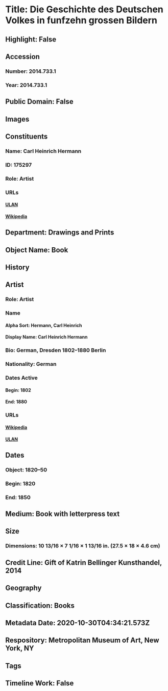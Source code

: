 # Title: Die Geschichte des Deutschen Volkes in funfzehn grossen Bildern
## Highlight: False
## Accession
### Number: 2014.733.1
### Year: 2014.733.1
## Public Domain: False
## Images
## Constituents
### Name: Carl Heinrich Hermann
### ID: 175297
### Role: Artist
### URLs
#### [ULAN](http://vocab.getty.edu/page/ulan/500003491)
#### [Wikipedia](https://www.wikidata.org/wiki/Q1038667)
## Department: Drawings and Prints
## Object Name: Book
## History
## Artist
### Role: Artist
### Name
#### Alpha Sort: Hermann, Carl Heinrich
#### Display Name: Carl Heinrich Hermann
### Bio: German, Dresden 1802–1880 Berlin
### Nationality: German
### Dates Active
#### Begin: 1802
#### End: 1880
### URLs
#### [Wikipedia](https://www.wikidata.org/wiki/Q1038667)
#### [ULAN](http://vocab.getty.edu/page/ulan/500003491)
## Dates
### Object: 1820–50
### Begin: 1820
### End: 1850
## Medium: Book with letterpress text
## Size
### Dimensions: 10 13/16 × 7 1/16 × 1 13/16 in. (27.5 × 18 × 4.6 cm)
## Credit Line: Gift of Katrin Bellinger Kunsthandel, 2014
## Geography
## Classification: Books
## Metadata Date: 2020-10-30T04:34:21.573Z
## Respository: Metropolitan Museum of Art, New York, NY
## Tags
## Timeline Work: False